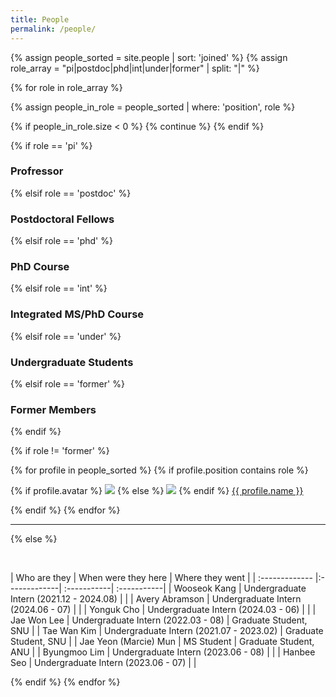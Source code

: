 ```yaml
---
title: People
permalink: /people/
---
```


{% assign people_sorted = site.people | sort: 'joined' %}
{% assign role_array = "pi|postdoc|phd|int|under|former" | split: "|" %}

{% for role in role_array %}

{% assign people_in_role = people_sorted | where: 'position', role %}

<!-- Skip section if there's nobody -->
{% if people_in_role.size < 0 %}
  {% continue %}
{% endif %}

<div class="pos_header">
{% if role == 'pi' %}
<h3>Profressor</h3>
{% elsif role == 'postdoc' %}
<h3>Postdoctoral Fellows</h3>
{% elsif role == 'phd' %}
<h3>PhD Course</h3>
{% elsif role == 'int' %}
<h3>Integrated MS/PhD Course</h3>
{% elsif role == 'under' %}
<h3>Undergraduate Students</h3>
{% elsif role == 'former' %}
<h3>Former Members</h3>
{% endif %}
</div>

{% if role != 'former' %}
<div class="content list people">
  {% for profile in people_sorted %}
    {% if profile.position contains role %}
      <div class="list-item-people">
        <p class="list-post-title">
          {% if profile.avatar %}
            <a href="{{ site.baseurl }}{{ profile.url }}"><img class="profile-thumbnail" src="{{site.baseurl}}/images/people/{{profile.avatar}}"></a>
          {% else %}
            <a href="{{ site.baseurl }}{{ profile.url }}"><img class="profile-thumbnail" src="http://evansheline.com/wp-content/uploads/2011/02/facebook-Storm-Trooper.jpg"></a>
          {% endif %}
          <a class="name" href="{{ site.baseurl }}{{ profile.url }}">{{ profile.name }}</a>
        </p>
      </div>    
    {% endif %}
  {% endfor %}
</div>
<hr>

{% else %}

<br>

| Who are they | When were they here | Where they went |
| :------------- |:-------------| :-----------| :-----------|
| Wooseok Kang | Undergraduate Intern (2021.12 - 2024.08) | |
| Avery Abramson | Undergraduate Intern (2024.06 - 07) | | 
| Yonguk Cho | Undergraduate Intern (2024.03 - 06) | | 
| Jae Won Lee | Undergraduate Intern (2022.03 - 08) | Graduate Student, SNU | 
| Tae Wan Kim | Undergraduate Intern (2021.07 - 2023.02) | Graduate Student, SNU | 
| Jae Yeon (Marcie) Mun | MS Student | Graduate Student, ANU | 
| Byungmoo Lim | Undergraduate Intern (2023.06 - 08) | | 
| Hanbee Seo | Undergraduate Intern (2023.06 - 07) | | 

{% endif %}
{% endfor %}
